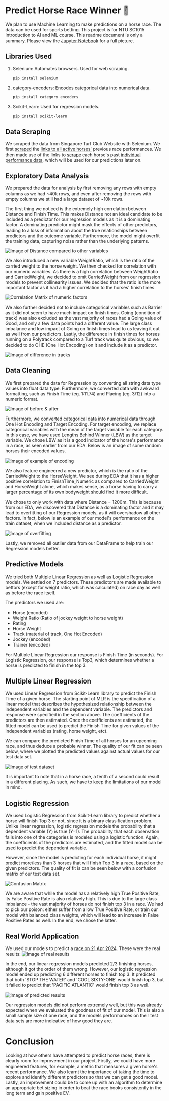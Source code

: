 # Predict Horse Race Winner 🏇
We plan to use Machine Learning to make predictions on a horse race. The data can be used for sports betting. This project is for NTU SC1015 Introduction to AI and ML course. This readme document is only a summary. Please view the [Jupyter Notebook]() for a full picture.

## Libraries Used

1. Selenium: Automates browsers. Used for web scraping.
    
    ```bash
    pip install selenium
    ```

2. category-encoders: Encodes categorical data into numerical data.

    ```bash
    pip install category_encoders
    ```

3. Scikit-Learn: Used for regression models.

    ```bash
    pip install scikit-learn
    ```

## Data Scraping
We scraped the data from Singapore Turf Club Website with Selenium. We first [scraped](https://github.com/TAN-AIK-CHONG/Horse-Race-Prediction/blob/master/Selenium%20Scraping/scrape_links.py) the [links to all active horses'](https://github.com/TAN-AIK-CHONG/Horse-Race-Prediction/blob/master/Selenium%20Scraping/horse_data.json) previous race performances. We then made use of the links to [scrape](https://github.com/TAN-AIK-CHONG/Horse-Race-Prediction/blob/master/Selenium%20Scraping/scrape_profiles.py) each horse's past [individual performance data](https://github.com/TAN-AIK-CHONG/Horse-Race-Prediction/blob/master/Selenium%20Scraping/horse_profiles.json), which will be used for our predictions later on.


## Exploratory Data Analysis
We prepared the data for analysis by first removing any rows with empty columns as we had ~40k rows, and even after removing the rows with empty columns we still had a large dataset of ~10k rows.

The first thing we noticed is the extremely high correlation between Distance and Finish Time. This makes Distance not an ideal candidate to be included as a predictor for our regression models as it is a dominating factor. A dominating predictor might mask the effects of other predictors, leading to a loss of information about the true relationships between predictors and the outcome variable. Furthermore, the model might overfit the training data, capturing noise rather than the underlying patterns.

![Image of Distance compared to other variables](https://github.com/TAN-AIK-CHONG/Horse-Race-Prediction/blob/master/images/EDADist.png)

We also introduced a new variable WeightRatio, which is the ratio of the carried weight to the horse weight. We then checked for correlation with our numeric variables. As there is a high correlation between WeightRatio and CarriedWeight, we decided to omit CarriedWeight from our regression models to prevent collinearity issues. We decided that the ratio is the more important factor as it had a higher correlation to the horses' finish times.

![Correlation Matrix of numeric factors](https://github.com/TAN-AIK-CHONG/Horse-Race-Prediction/blob/master/images/NumericFactors.png)

We also further decided not to include categorical variables such as Barrier as it did not seem to have much impact on finish times. Going (condition of track) was also excluded as the vast majority of races had a Going value of Good, and only a few data points had a different value. The large class imbalance and low impact of Going on finish times lead to us leaving it out as well from our predictors. Lastly, the difference in finish times for horses running on a Polytrack compared to a Turf track was quite obvious, so we decided to do OHE (One Hot Encoding) on it and include it as a predictor.

![Image of difference in tracks](https://github.com/TAN-AIK-CHONG/Horse-Race-Prediction/blob/master/images/trackDiff.png)

## Data Cleaning
We first prepared the data for Regression by converting all string data type values into float data type. Furthermore, we converted data with awkward formatting, such as Finish Time (eg. 1:11.74) and Placing (eg. 3/12) into a numeric format.

![Image of before & after](https://github.com/TAN-AIK-CHONG/Horse-Race-Prediction/blob/master/images/numericcleaning.png)

Furthermore, we converted categorical data into numerical data through One Hot Encoding and Target Encoding. For target encoding, we replace categorical variables with the mean of the target variable for each category. In this case, we have used Lengths Behind Winner (LBW) as the target variable. We chose LBW as it is a good indicator of the horse's performance in a race, as seen earlier from our EDA. Below is an image of some random horses their encoded values.

![Image of example of encoding](https://github.com/TAN-AIK-CHONG/Horse-Race-Prediction/blob/master/images/encodedexample.png)

We also feature engineered a new predictor, which is the ratio of the CarriedWeight to the HorseWeight. We see during EDA that it has a higher positive correlation to FinishTime_Numeric as compared to CarriedWeight and HorseWeight alone, which makes sense, as a horse having to carry a larger percentage of its own bodyweight should find it more difficult.

We chose to only work with data where Distance = 1200m. This is because from our EDA, we discovered that Distance is a dominating factor and it may lead to overfitting of our Regression models, as it will overshadow all other factors. In fact, below is an example of our model's performance on the train dataset, when we included distance as a predictor. 

![Image of overfitting](https://github.com/TAN-AIK-CHONG/Horse-Race-Prediction/blob/master/images/overfitting.png)

Lastly, we removed all outlier data from our DataFrame to help train our Regression models better.

## Predictive Models
We tried both Multiple Linear Regression as well as Logistic Regression models. We settled on 7 predictors. These predictors are made available to bettors (except for weight ratio, which was calculated) on race day as well as before the race itself. 

The predictors we used are:
- Horse (encoded)
- Weight Ratio (Ratio of jockey weight to horse weight)
- Rating 
- Horse Weight
- Track (material of track, One Hot Encoded)
- Jockey (encoded)
- Trainer (encoded)

For Multiple Linear Regression our response is Finish Time (in seconds). For Logistic Regression, our response is Top3, which determines whether a horse is predicted to finish in the top 3.

## Multiple Linear Regression
We used Linear Regression from Scikit-Learn library to predict the Finish Time of a given horse. The starting point of MLR is the specification of a linear model that describes the hypothesized relationship between the independent variables and the dependent variable. The predictors and response were specified in the section above. The coefficients of the predictors are then estimated. Once the coefficients are estimated, the fitted model can be used to predict the Finish Time for given values of the independent variables (rating, horse weight, etc).

We can compare the predicted Finish Time of all horses for an upcoming race, and thus deduce a probable winner. The quality of our fit can be seen below, where we plotted the predicted values against actual values for our test data set.

![Image of test dataset](https://github.com/TAN-AIK-CHONG/Horse-Race-Prediction/blob/master/images/MLRtest.png)

It is important to note that in a horse race, a tenth of a second could result in a different placing. As such, we have to keep the limitations of our model in mind.

## Logistic Regression
We used Logistic Regression from Scikit-Learn library to predict whether a horse will finish Top 3 or not, since it is a binary classification problem. Unlike linear regression, logistic regression models the probability that a dependent variable (Y) is true (Y=1). The probability that each observation falls into one of the categories is modeled using a logistic function. Again, the coefficients of the predictors are estimated, and the fitted model can be used to predict the dependent variable.

However, since the model is predicting for each individual horse, it might predict more/less than 3 horses that will finish Top 3 in a race, based on the given predictors. The quality of fit is can be seen below with a confusion matrix of our test data set.

![Confusion Matrix](https://github.com/TAN-AIK-CHONG/Horse-Race-Prediction/blob/master/images/cfmatrix_log.png)

We are aware that while the model has a relatively high True Positive Rate, its False Positive Rate is also relatively high. This is due to the large class imbalance - the vast majority of horses do not finish top 3 in a race. We had to pick our poison: either suffer from a low True Positive Rate, or train our model with balanced class weights, which will lead to an increase in False Positive Rates as well. In the end, we chose the latter.

## Real World Application
We used our models to predict a [race on 21 Apr 2024](https://racing.turfclub.com.sg/en/race-results/?raceno=6&date=2024-04-21).
These were the real results:
![Image of real results](https://github.com/TAN-AIK-CHONG/Horse-Race-Prediction/blob/master/images/realresults.png)

In the end, our linear regression models predicted 2/3 finishing horses, although it got the order of them wrong. However, our logistic regression model ended up predicting 6 different horses to finish top 3. It predicted that both 'STOP THE WATER' and 'COOL SIXTY-ONE' would finish top 3, but it failed to predict that 'PACIFIC ATLANTIC' would finish top 3 as well. 

![Image of predicted results](https://github.com/TAN-AIK-CHONG/Horse-Race-Prediction/blob/master/images/predicted21apr.png)

Our regression models did not perform extremely well, but this was already expected when we evaluated the goodness of fit of our model. This is also a small sample size of one race, and the models performances on their test data sets are more indicative of how good they are.

# Conclusion
Looking at how others have attempted to predict horse races, there is clearly room for improvement in our project. Firstly, we could have more engineered features, for example, a metric that measures a given horse's recent performance. We also learnt the importance of taking the time to explore and identify different predictors so that we can get a good model. Lastly, an improvement could be to come up with an algorithm to determine an appropriate bet sizing in order to beat the race books consistently in the long term and gain positive EV.


